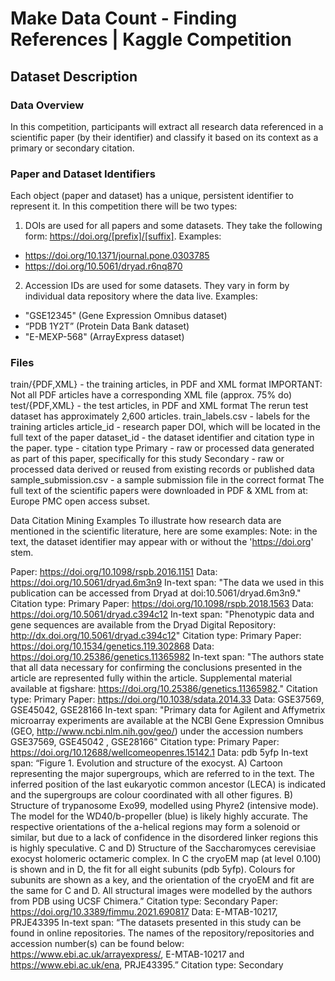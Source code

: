 # Make Data Count - Finding References | Kaggle Competition

## Dataset Description
### Data Overview
In this competition, participants will extract all research data referenced in a scientific paper (by their identifier) and classify it based on its context as a primary or secondary citation.

### Paper and Dataset Identifiers
Each object (paper and dataset) has a unique, persistent identifier to represent it. In this competition there will be two types:

1. DOIs are used for all papers and some datasets. They take the following form: https://doi.org/[prefix]/[suffix]. Examples:
- https://doi.org/10.1371/journal.pone.0303785
- https://doi.org/10.5061/dryad.r6nq870
2. Accession IDs are used for some datasets. They vary in form by individual data repository where the data live. Examples:
- "GSE12345" (Gene Expression Omnibus dataset)
- “PDB 1Y2T” (Protein Data Bank dataset)
- "E-MEXP-568" (ArrayExpress dataset)

### Files
train/{PDF,XML} - the training articles, in PDF and XML format
IMPORTANT: Not all PDF articles have a corresponding XML file (approx. 75% do)
test/{PDF,XML} - the test articles, in PDF and XML format
The rerun test dataset has approximately 2,600 articles.
train_labels.csv - labels for the training articles
article_id - research paper DOI, which will be located in the full text of the paper
dataset_id - the dataset identifier and citation type in the paper.
type - citation type
Primary - raw or processed data generated as part of this paper, specifically for this study
Secondary - raw or processed data derived or reused from existing records or published data
sample_submission.csv - a sample submission file in the correct format
The full text of the scientific papers were downloaded in PDF & XML from at: Europe PMC open access subset.

Data Citation Mining Examples
To illustrate how research data are mentioned in the scientific literature, here are some examples:
Note: in the text, the dataset identifier may appear with or without the 'https://doi.org' stem.

Paper: https://doi.org/10.1098/rspb.2016.1151
Data: https://doi.org/10.5061/dryad.6m3n9
In-text span: "The data we used in this publication can be accessed from Dryad at doi:10.5061/dryad.6m3n9."
Citation type: Primary
Paper: https://doi.org/10.1098/rspb.2018.1563
Data: https://doi.org/10.5061/dryad.c394c12
In-text span: "Phenotypic data and gene sequences are available from the Dryad Digital Repository: http://dx.doi.org/10.5061/dryad.c394c12"
Citation type: Primary
Paper: https://doi.org/10.1534/genetics.119.302868
Data: https://doi.org/10.25386/genetics.11365982
In-text span: "The authors state that all data necessary for confirming the conclusions presented in the article are represented fully within the article. Supplemental material available at figshare: https://doi.org/10.25386/genetics.11365982."
Citation type: Primary
Paper: https://doi.org/10.1038/sdata.2014.33
Data: GSE37569, GSE45042, GSE28166
In-text span: "Primary data for Agilent and Affymetrix microarray experiments are available at the NCBI Gene Expression Omnibus (GEO, http://www.ncbi.nlm.nih.gov/geo/) under the accession numbers GSE37569, GSE45042 , GSE28166"
Citation type: Primary
Paper: https://doi.org/10.12688/wellcomeopenres.15142.1
Data: pdb 5yfp
In-text span: “Figure 1. Evolution and structure of the exocyst. A) Cartoon representing the major supergroups, which are referred to in the text. The inferred position of the last eukaryotic common ancestor (LECA) is indicated and the supergroups are colour coordinated with all other figures. B) Structure of trypanosome Exo99, modelled using Phyre2 (intensive mode). The model for the WD40/b-propeller (blue) is likely highly accurate. The respective orientations of the a-helical regions may form a solenoid or similar, but due to a lack of confidence in the disordered linker regions this is highly speculative. C and D) Structure of the Saccharomyces cerevisiae exocyst holomeric octameric complex. In C the cryoEM map (at level 0.100) is shown and in D, the fit for all eight subunits (pdb 5yfp). Colours for subunits are shown as a key, and the orientation of the cryoEM and fit are the same for C and D. All structural images were modelled by the authors from PDB using UCSF Chimera.”
Citation type: Secondary
Paper: https://doi.org/10.3389/fimmu.2021.690817
Data: E-MTAB-10217, PRJE43395
In-text span: “The datasets presented in this study can be found in online repositories. The names of the repository/repositories and accession number(s) can be found below: https://www.ebi.ac.uk/arrayexpress/, E-MTAB-10217 and https://www.ebi.ac.uk/ena, PRJE43395.”
Citation type: Secondary
